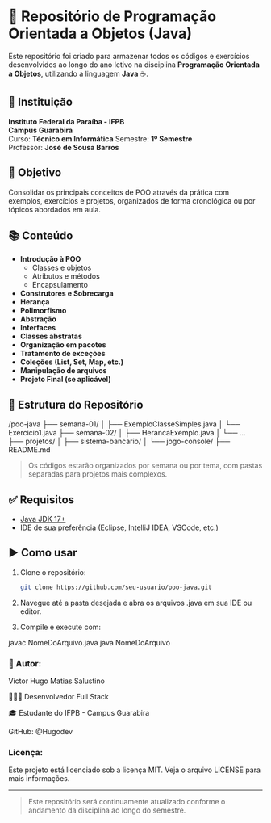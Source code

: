# 📘 Repositório de Programação Orientada a Objetos (Java)

Este repositório foi criado para armazenar todos os códigos e exercícios desenvolvidos ao longo do ano letivo na disciplina **Programação Orientada a Objetos**, utilizando a linguagem **Java** ☕.

## 🏫 Instituição

**Instituto Federal da Paraíba - IFPB**  
**Campus Guarabira**  
Curso: **Técnico em Informática**
Semestre: **1º Semestre**  
Professor: **José de Sousa Barros**

## 🎯 Objetivo

Consolidar os principais conceitos de POO através da prática com exemplos, exercícios e projetos, organizados de forma cronológica ou por tópicos abordados em aula.

## 📚 Conteúdo

- **Introdução à POO**
  - Classes e objetos
  - Atributos e métodos
  - Encapsulamento
- **Construtores e Sobrecarga**
- **Herança**
- **Polimorfismo**
- **Abstração**
- **Interfaces**
- **Classes abstratas**
- **Organização em pacotes**
- **Tratamento de exceções**
- **Coleções (List, Set, Map, etc.)**
- **Manipulação de arquivos**
- **Projeto Final (se aplicável)**

## 📂 Estrutura do Repositório

/poo-java ├── semana-01/ │   ├── ExemploClasseSimples.java │   └── Exercicio1.java ├── semana-02/ │   ├── HerancaExemplo.java │   └── ... ├── projetos/ │   ├── sistema-bancario/ │   └── jogo-console/ ├── README.md

> Os códigos estarão organizados por semana ou por tema, com pastas separadas para projetos mais complexos.

## ✅ Requisitos

- [Java JDK 17+](https://www.oracle.com/java/technologies/javase-downloads.html)
- IDE de sua preferência (Eclipse, IntelliJ IDEA, VSCode, etc.)

## ▶️ Como usar

1. Clone o repositório:
   ```bash
   git clone https://github.com/seu-usuario/poo-java.git

2. Navegue até a pasta desejada e abra os arquivos .java em sua IDE ou editor.


3. Compile e execute com:

javac NomeDoArquivo.java
java NomeDoArquivo



### 👤 Autor:

Victor Hugo Matias Salustino 

🧑🏻‍💻 Desenvolvedor Full Stack

🎓 Estudante do IFPB - Campus Guarabira

GitHub: @Hugodev

### Licença:

Este projeto está licenciado sob a licença MIT. Veja o arquivo LICENSE para mais informações.


---

> Este repositório será continuamente atualizado conforme o andamento da disciplina ao longo do semestre.
